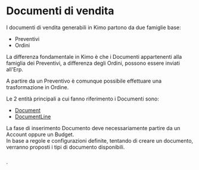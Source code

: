 # Documenti di vendita

I documenti di vendita generabili in Kimo partono da due famiglie base:

* Preventivi
* Ordini

La differenza fondamentale in Kimo è che i Documenti appartenenti alla famiglia dei Preventivi, a differenza degli Ordini, possono essere inviati all'Erp.

A partire da un Preventivo è comunque possibile effettuare una trasformazione in Ordine.

Le 2 entità principali a cui fanno riferimento i Documenti sono:

* [Document](../../integrazione/database-schema/document.md)
* [DocumentLine](../../integrazione/database-schema/documentline.md)

La fase di inserimento Documento deve necessariamente partire da un Account oppure un Budget.  
In base a regole e configurazioni definite, tentando di creare un documento, verranno proposti i tipi di documento disponibili.

### 

.